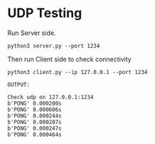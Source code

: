 # UDP Testing

Run Server side.

```
python3 server.py --port 1234
```

Then run Client side to check connectivity

```
python3 client.py --ip 127.0.0.1 --port 1234

OUTPUT:

Check udp on 127.0.0.1:1234
b'PONG' 0.000200s
b'PONG' 0.000606s
b'PONG' 0.000244s
b'PONG' 0.000207s
b'PONG' 0.000247s
b'PONG' 0.000464s
```
